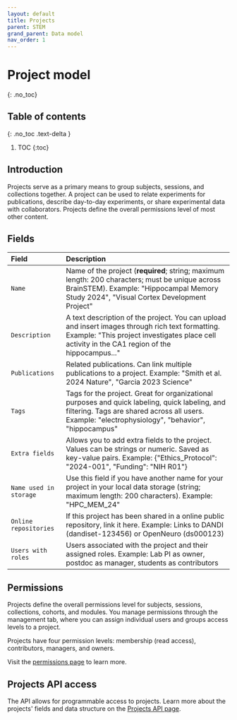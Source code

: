 ```yaml
---
layout: default
title: Projects
parent: STEM
grand_parent: Data model
nav_order: 1
---
```


# Project model
{: .no_toc}

## Table of contents
{: .no_toc .text-delta }

1. TOC
{:toc}

## Introduction

Projects serve as a primary means to group subjects, sessions, and collections together. A project can be used to relate experiments for publications, describe day-to-day experiments, or share experimental data with collaborators. Projects define the overall permissions level of most other content.

## Fields

| Field | Description |
|:------|:------------|
| `Name` | Name of the project (**required**; string; maximum length: 200 characters; must be unique across BrainSTEM). Example: "Hippocampal Memory Study 2024", "Visual Cortex Development Project" |
| `Description` | A text description of the project. You can upload and insert images through rich text formatting. Example: "This project investigates place cell activity in the CA1 region of the hippocampus..." |
| `Publications` | Related publications. Can link multiple publications to a project. Example: "Smith et al. 2024 Nature", "Garcia 2023 Science" |
| `Tags` | Tags for the project. Great for organizational purposes and quick labeling, quick labeling, and filtering. Tags are shared across all users. Example: "electrophysiology", "behavior", "hippocampus" |
| `Extra fields` | Allows you to add extra fields to the project. Values can be strings or numeric. Saved as key-value pairs. Example: {"Ethics_Protocol": "2024-001", "Funding": "NIH R01"} |
| `Name used in storage` | Use this field if you have another name for your project in your local data storage (string; maximum length: 200 characters). Example: "HPC_MEM_24" |
| `Online repositories` | If this project has been shared in a online public repository, link it here. Example: Links to DANDI (dandiset-123456) or OpenNeuro (ds000123) |
| `Users with roles` | Users associated with the project and their assigned roles. Example: Lab PI as owner, postdoc as manager, students as contributors |

## Permissions

Projects define the overall permissions level for subjects, sessions, collections, cohorts, and modules. You manage permissions through the management tab, where you can assign individual users and groups access levels to a project.

Projects have four permission levels: membership (read access), contributors, managers, and owners.

Visit the [permissions page]({{"datamodel/permissions/"|absolute_url}}) to learn more. 

## Projects API access

The API allows for programmable access to projects. Learn more about the projects' fields and data structure on the [Projects API page]({{"api/stem/project/"|absolute_url}}).
